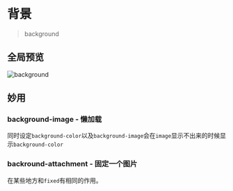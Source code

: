 # 背景
> background

## 全局预览

![background](https://github.com/JiangWeixian/JS-Books/tree/master/CSS%E6%9D%83%E5%A8%81%E6%8C%87%E5%8D%97/CSS%E8%83%8C%E6%99%AF)

## 妙用

### background-image - 懒加载

同时设定`background-color`以及`background-image`会在`image`显示不出来的时候显示`background-color`

### backround-attachment - 固定一个图片

在某些地方和`fixed`有相同的作用。